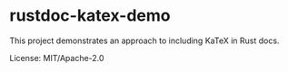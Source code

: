 # rustdoc-katex-demo

This project demonstrates an approach to including KaTeX in Rust docs.

License: MIT/Apache-2.0
